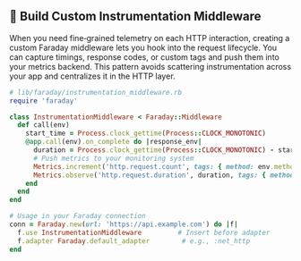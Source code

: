 ## 🚀 Build Custom Instrumentation Middleware

When you need fine‑grained telemetry on each HTTP interaction, creating a custom Faraday middleware lets you hook into the request lifecycle. You can capture timings, response codes, or custom tags and push them into your metrics backend. This pattern avoids scattering instrumentation across your app and centralizes it in the HTTP layer.

```ruby
# lib/faraday/instrumentation_middleware.rb
require 'faraday'

class InstrumentationMiddleware < Faraday::Middleware
  def call(env)
    start_time = Process.clock_gettime(Process::CLOCK_MONOTONIC)
    @app.call(env).on_complete do |response_env|
      duration = Process.clock_gettime(Process::CLOCK_MONOTONIC) - start_time
      # Push metrics to your monitoring system
      Metrics.increment('http.request.count', tags: { method: env.method, host: env.url.host })
      Metrics.observe('http.request.duration', duration, tags: { method: env.method })
    end
  end
end

# Usage in your Faraday connection
conn = Faraday.new(url: 'https://api.example.com') do |f|
  f.use InstrumentationMiddleware         # Insert before adapter
  f.adapter Faraday.default_adapter        # e.g., :net_http
end
```